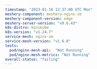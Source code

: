 ```yaml
---
timestamp: "2023-01-16 13:37:00 UTC Mon"
meshery-component: meshery-nginx-sm
meshery-component-version: edge
meshery-server-version: "v0.6.43"
k8s-distro: minikube
k8s-version: "v1.24.7"
service-mesh: nginx-sm
service-mesh-version: "v1.6.0"
tests:
  pod/nginx-mesh-api:  "Not Running"
  pod/nginx-mesh-metrics: "Not Running"
overall-status: "failing"
---
```

